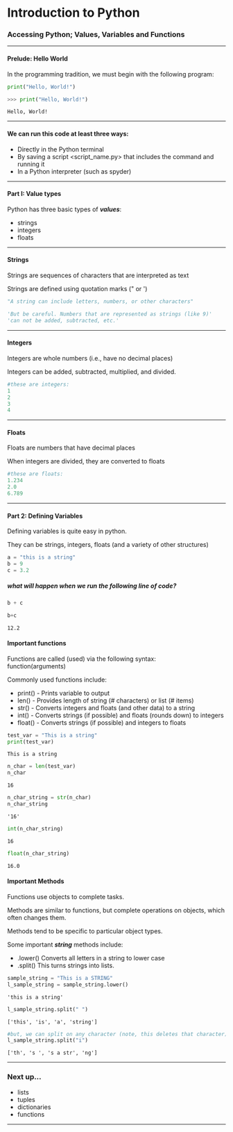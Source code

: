 
# Introduction to Python

### Accessing Python; Values, Variables and Functions

---
#### Prelude: Hello World
In the programming tradition, we must begin with the following program:
```python
print("Hello, World!")
```


```python
>>> print("Hello, World!")
```

    Hello, World!


---
#### We can run this code at least three ways:
* Directly in the Python terminal  
* By saving a script <script_name.py> that includes the command and running it
* In a Python interpreter (such as spyder)
---

#### Part I: Value types

Python has three basic types of **_values_**:
* strings
* integers
* floats
---

#### Strings
Strings are sequences of characters that are interpreted as text

Strings are defined using quotation marks (" or ')  
```python
"A string can include letters, numbers, or other characters"

'But be careful. Numbers that are represented as strings (like 9)'
'can not be added, subtracted, etc.'
```

---
#### Integers
Integers are whole numbers (i.e., have no decimal places)

Integers can be added, subtracted, multiplied, and divided.

```python
#these are integers:
1
2
3
4
```
---

#### Floats
Floats are numbers that have decimal places

When integers are divided, they are converted to floats
```python
#these are floats:
1.234
2.0
6.789
```
---

#### Part 2: Defining Variables
Defining variables is quite easy in python.

They can be strings, integers, floats (and a variety of other structures)

```python
a = "this is a string"
b = 9
c = 3.2
```

##### what will happen when we run the following line of code?
```python
b + c
```


```python
b+c
```




    12.2



#### Important functions

Functions are called (used) via the following syntax:  
function(arguments)

Commonly used functions include:  
* print() - Prints variable to output
* len() - Provides length of string (# characters) or list (# items)
* str() - Converts integers and floats (and other data) to a string
* int() - Converts strings (if possible) and floats (rounds down) to integers
* float() - Converts strings (if possible) and integers to floats


```python
test_var = "This is a string"
print(test_var)
```

    This is a string



```python
n_char = len(test_var)
n_char
```




    16




```python
n_char_string = str(n_char)
n_char_string
```




    '16'




```python
int(n_char_string)
```




    16




```python
float(n_char_string)
```




    16.0



#### Important Methods

Functions use objects to complete tasks.

Methods are similar to functions, but complete operations on objects, which often changes them.

Methods tend to be specific to particular object types.

Some important **_string_** methods include:
* .lower() Converts all letters in a string to lower case
* .split() This turns strings into lists.


```python
sample_string = "This is a STRING"
l_sample_string = sample_string.lower()
```




    'this is a string'




```python
l_sample_string.split(" ")
```




    ['this', 'is', 'a', 'string']




```python
#but, we can split on any character (note, this deletes that character)
l_sample_string.split("i")
```




    ['th', 's ', 's a str', 'ng']



---
### Next up...
* lists
* tuples
* dictionaries
* functions
---
